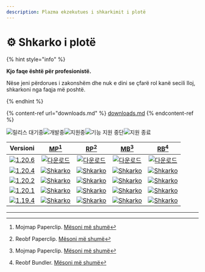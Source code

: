 ```yaml
---
description: Plazma ekzekutues i shkarkimit i plotë
---
```


# ⚙️ Shkarko i plotë

{% hint style="info" %}

**Kjo faqe është për profesionistë.**

Nëse jeni përdorues i zakonshëm dhe nuk e dini se çfarë rol kanë secili lloj,
shkarkoni nga faqja më poshtë.

{% endhint %}

{% content-ref url="downloads.md" %}
[downloads.md](downloads.md)
{% endcontent-ref %}

[wtr]: https://badge.plazmamc.org/0/Prishtina%20në%20pritje

![릴리스 대기중][wtr]![개발중](https://badge.plazmamc.org/1/개발중)![지원중](https://badge.plazmamc.org/2/지원중)![기능 지원 중단](https://badge.plazmamc.org/6/기능%20지원%20중단)![지원 종료](https://badge.plazmamc.org/4/지원%20종료)

|                                      Versioni                                     |                             [MP](#user-content-fn-1)[^1]                             |                             [RP](#user-content-fn-2)[^2]                             |                             [MB](#user-content-fn-3)[^3]                             |                             [RB](#user-content-fn-4)[^4]                             |
| :-------------------------------------------------------------------------------: | :----------------------------------------------------------------------------------: | :----------------------------------------------------------------------------------: | :----------------------------------------------------------------------------------: | :----------------------------------------------------------------------------------: |
| [![1.20.6](https://badge.plazmamc.org/1/1.20.6)](https://git.plazmamc.org/1.20.6) |    [![다운로드](https://badge.plazmamc.org/1/다운로드)](https://dl.plazmamc.org/1.20.6/0)    |    [![다운로드](https://badge.plazmamc.org/1/다운로드)](https://dl.plazmamc.org/1.20.6/1)    |    [![다운로드](https://badge.plazmamc.org/1/다운로드)](https://dl.plazmamc.org/1.20.6/2)    |    [![다운로드](https://badge.plazmamc.org/1/다운로드)](https://dl.plazmamc.org/1.20.6/3)    |
| [![1.20.4](https://badge.plazmamc.org/2/1.20.4)](https://git.plazmamc.org/1.20.4) | [![Shkarko](https://badge.plazmamc.org/1/Shkarko)](https://dl.plazmamc.org/1.20.4/0) | [![Shkarko](https://badge.plazmamc.org/1/Shkarko)](https://dl.plazmamc.org/1.20.4/1) | [![Shkarko](https://badge.plazmamc.org/1/Shkarko)](https://dl.plazmamc.org/1.20.4/2) | [![Shkarko](https://badge.plazmamc.org/1/Shkarko)](https://dl.plazmamc.org/1.20.4/3) |
| [![1.20.2](https://badge.plazmamc.org/6/1.20.2)](https://git.plazmamc.org/1.20.2) | [![Shkarko](https://badge.plazmamc.org/1/Shkarko)](https://dl.plazmamc.org/1.20.2/0) | [![Shkarko](https://badge.plazmamc.org/1/Shkarko)](https://dl.plazmamc.org/1.20.2/1) | [![Shkarko](https://badge.plazmamc.org/1/Shkarko)](https://dl.plazmamc.org/1.20.2/2) | [![Shkarko](https://badge.plazmamc.org/1/Shkarko)](https://dl.plazmamc.org/1.20.2/3) |
| [![1.20.1](https://badge.plazmamc.org/4/1.20.1)](https://git.plazmamc.org/1.20.1) | [![Shkarko](https://badge.plazmamc.org/1/Shkarko)](https://dl.plazmamc.org/1.20.1/0) | [![Shkarko](https://badge.plazmamc.org/1/Shkarko)](https://dl.plazmamc.org/1.20.1/1) | [![Shkarko](https://badge.plazmamc.org/1/Shkarko)](https://dl.plazmamc.org/1.20.1/2) | [![Shkarko](https://badge.plazmamc.org/1/Shkarko)](https://dl.plazmamc.org/1.20.1/3) |
| [![1.19.4](https://badge.plazmamc.org/4/1.19.4)](https://git.plazmamc.org/1.19.4) | [![Shkarko](https://badge.plazmamc.org/1/Shkarko)](https://dl.plazmamc.org/1.19.4/0) | [![Shkarko](https://badge.plazmamc.org/1/Shkarko)](https://dl.plazmamc.org/1.19.4/1) | [![Shkarko](https://badge.plazmamc.org/1/Shkarko)](https://dl.plazmamc.org/1.19.4/2) | [![Shkarko](https://badge.plazmamc.org/1/Shkarko)](https://dl.plazmamc.org/1.19.4/3) |

***

[^1]: Mojmap Paperclip. [Mësoni më shumë](../administration/getting-started#id-2)

[^2]: Reobf Paperclip. [Mësoni më shumë](../administration/getting-started#id-2)

[^3]: Mojmap Paperclip. [Mësoni më shumë](../administration/getting-started#id-2)

[^4]: Reobf Bundler. [Mësoni më shumë](../administration/getting-started#id-2)
